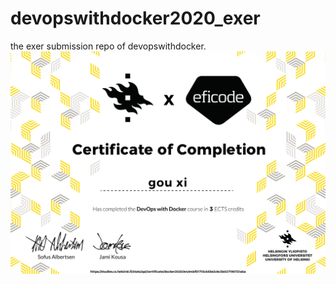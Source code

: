# devopswithdocker2020_exer
the exer submission repo of devopswithdocker.
![Certifacate](./certificate-docker.png)

